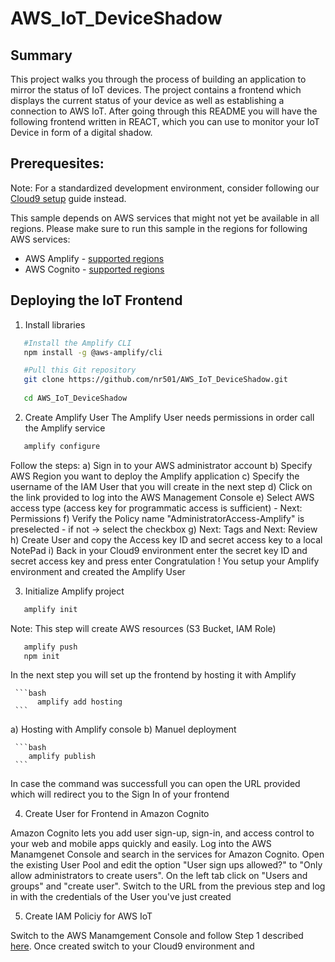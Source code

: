 # AWS_IoT_DeviceShadow

## Summary

This project walks you through the process of building an application to mirror the status of IoT devices. The project contains a frontend which displays the current status of your device as well as establishing a connection to AWS IoT. After going through this README you will have the following frontend written in REACT, which you can use to monitor your IoT Device in form of a digital shadow.


## Prerequesites:

Note: For a standardized development environment, consider following our [Cloud9 setup](https://docs.aws.amazon.com/cloud9/latest/user-guide/setting-up.html) guide instead.


This sample depends on AWS services that might not yet be available in all regions. Please make sure to run this sample in the regions for following AWS services:
  - AWS Amplify - [supported regions](https://docs.aws.amazon.com/general/latest/gr/amplify.html)
  - AWS Cognito - [supported regions](https://docs.aws.amazon.com/general/latest/gr/amplify.html)

## Deploying the IoT Frontend 

1. Install libraries
  
  ```bash
     #Install the Amplify CLI 
     npm install -g @aws-amplify/cli
  ```

  ```bash
     #Pull this Git repository
     git clone https://github.com/nr501/AWS_IoT_DeviceShadow.git
     
     cd AWS_IoT_DeviceShadow
  ```

2. Create Amplify User
  The Amplify User needs permissions in order call the Amplify service
  ```bash
     amplify configure
  ```
  Follow the steps:
  a) Sign in to your AWS administrator account
  b) Specify AWS Region you want to deploy the Amplify application
  c) Specify the username of the IAM User that you will create in the next step 
  d) Click on the link provided to log into the AWS Management Console
  e) Select AWS access type (access key for programmatic access is sufficient) - Next: Permissions
  f) Verify the Policy name "AdministratorAccess-Amplify" is preselected - if not -> select the checkbox 
  g) Next: Tags and Next: Review
  h) Create User and copy the Access key ID and secret access key to a local NotePad
  i) Back in your Cloud9 environment enter the secret key ID and secret access key and press enter 
  Congratulation ! You setup your Amplify environment and created the Amplify User 
   
3. Initialize Amplify project 

  
  ```bash
     amplify init
  ```
  Note: This step will create AWS resources (S3 Bucket, IAM Role) 
  

  ```bash
     amplify push
     npm init
  ```
  
  In the next step you will set up the frontend by hosting it with Amplify 
  
     ```bash 
          amplify add hosting
     ``` 
a) Hosting with Amplify console 
b) Manuel deployment
     
     
     ```bash 
        amplify publish
     ```

In case the command was successfull you can open the URL provided which will redirect you to the Sign In of your frontend 


4. Create User for Frontend in Amazon Cognito 

Amazon Cognito lets you add user sign-up, sign-in, and access control to your web and mobile apps quickly and easily. Log into the AWS Manamgenet Console and search in the services for Amazon Cognito. Open the existing User Pool and edit the option "User sign ups allowed?" to "Only allow administrators to create users". On the left tab click on "Users and groups" and "create user". Switch to the URL from the previous step and log in with the credentials of the User you've just created

5. Create IAM Policiy for AWS IoT

Switch to the AWS Manamgement Console and follow Step 1 described [here](https://docs.amplify.aws/lib/pubsub/getting-started/q/platform/js/#aws-iot). Once created switch to your Cloud9 environment and 


